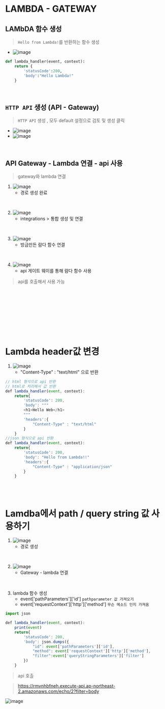 # LAMBDA - GATEWAY

## LAMbDA 함수 생성

> `Hello from Lambda!`를 반환하는 함수 생성

- ![image](../../../image/a57.png)

```py
def lambda_handler(event, context):
    return {
        'statusCode':200,
        'body':"Hello Lambda!"
    }
```

<br />

## `HTTP API` 생성 (API - Gateway)

> `HTTP API` 생성 , 모두 default 설정으로 검토 및 생성 클릭

- ![image](../../../image/a58.png)
- ![image](../../../image/a59.png)

<br />

## API Gateway - Lambda 연결 - api 사용

> gateway와 lambda 연결

1. ![image](../../../image/a60.png)
   - 경로 생성 완료

<br />

2. ![image](../../../image/a61.png)
   - integrations > 통합 생성 및 연결

<br />

3. ![image](../../../image/a62.png)
   - 방금만든 람다 함수 연결

<br />

4. ![image](../../../image/a63.png)
   - api 게이트 웨이를 통해 람다 함수 사용

> api를 호출해서 사용 가능

<br />
<br />
<br />
<br />
<br />
<br />
<br />
<br />

# Lambda header값 변경

1. ![image](../../../image/a64.png)
   - "Content-Type" : "text/html" 으로 반환

```js
// html 형식으로 api 반환
// html로 처리해서 값 반환
def lambda_handler(event, context):
    return{
        'statusCode': 200,
        'body': """
        <h1>Hello Web</h1>
        """
        'headers':{
            "Content-Type" : "text/html"
        }
    }
//json 형식으로 api 반환
def lambda_handler(event, context):
    return{
        'statusCode': 200,
        'body': "Hello from Lambda!!"
        'headers':{
            "Content-Type" : "application/json"
        }
    }
```

<br />
<br />

# Lamdba에서 path / query string 값 사용하기

1. ![image](../../../image/a65.png)
   - 경로 생성

<br />

2. ![image](../../../image/a66.png)
   - Gateway - lambda 연결

<br />

3. lambda 함수 생성
   - event['pathParameters']['id'] `pathparameter 값 가져오기`
   - event['requestContext']['http']['method'] `무슨 메소드 인지 가져옴`

```js
import json

def lambda_handler(event, context):
    print(event)
    return{
        'statusCode': 200,
        'body': json.dumps({
            "id": event['pathParameters']['id'],
            "method": event['requestContext']['http']['method'],
            "filter":event['queryStringParameters']['filter']
        })
    }
```

> api 호출

> https://rmvnhbfneh.execute-api.ap-northeast-2.amazonaws.com/echo/2?filter=body

![image](../../../image/a67.png)
